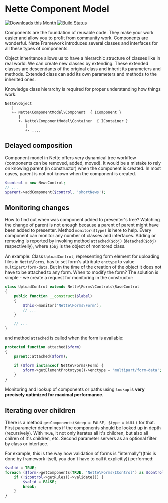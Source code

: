 Nette Component Model
=====================

[![Downloads this Month](https://img.shields.io/packagist/dm/nette/component-model.svg)](https://packagist.org/packages/nette/component-model)
[![Build Status](https://travis-ci.org/nette/component-model.svg?branch=master)](https://travis-ci.org/nette/component-model)

Components are the foundation of reusable code. They make your work easier and allow you to profit from community work. Components are wonderful.
Nette Framework introduces several classes and interfaces for all these types of components.

Object inheritance allows us to have a hierarchic structure of classes like in real world. We can create new classes by extending. These extended classes are descendants of the original class and inherit its parameters and methods. Extended class can add its own parameters and methods to the inherited ones.

Knowledge class hierarchy is required for proper understanding how things work.

```
Nette\Object
   |
   +- Nette\ComponentModel\Component  { IComponent }
      |
      +- Nette\ComponentModel\Container  { IContainer }
         |
         +- ....
```



Delayed composition
-------------------

Component model in Nette offers very dynamical tree workflow (components can be removed, added, moved). It would be a mistake to rely on knowing parent (in constructor) when the component is created. In most cases, parent is not not known when the component is created.

```php
$control = new NewsControl;
// ...
$parent->addComponent($control, 'shortNews');
```


Monitoring changes
------------------

How to find out when was component added to presenter's tree? Watching the change of parent is not enough because a parent of parent might have been added to presenter. Method `monitor($type)` is here to help. Every component can monitor any number of classes and interfaces. Adding or removing is reported by invoking method `attached($obj)` (`detached($obj)` respectivelly), where `$obj` is the object of monitored class.

An example: Class `UploadControl`, representing form element for uploading files in `Nette\Forms`, has to set form's attribute `enctype` to value `multipart/form-data`. But in the time of the creation of the object it does not have to be attached to any form. When to modify the form? The solution is simple - we create a request for monitoring in the constructor:

```php
class UploadControl extends Nette\Forms\Controls\BaseControl
{
    public function __construct($label)
    {
        $this->monitor('Nette\Forms\Form');
        // ...
    }

    // ...
}
```

and method `attached` is called when the form is available:

```php
protected function attached($form)
{
    parent::attached($form);

    if ($form instanceof Nette\Forms\Form) {
        $form->getElementPrototype()->enctype = 'multipart/form-data';
    }
}
```

Monitoring and lookup of components or paths using `lookup` is **very precisely optimized for maximal performance**.


Iterating over children
-----------------------

There is a method `getComponents($deep = FALSE, $type = NULL)` for that. First parameter determines if the components should be looked up in depth (recursively). With `TRUE`, it not only iterates all it's children, but also all chilren of it's children, etc. Second parameter servers as an optional filter by class or interface.

For example, this is the way how validation of forms is "internally"((this is done by framework itself, you don't have to call it explicitly)) performed:

```php
$valid = TRUE;
foreach ($form->getComponents(TRUE, 'Nette\Forms\IControl') as $control) {
    if (!$control->getRules()->validate()) {
        $valid = FALSE;
        break;
    }
}
```
